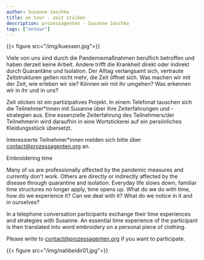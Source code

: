 ```yaml
---
author: Susanne Jaschko
title: on tour - zeit sticken
description: prozessagenten - Susanne Jaschko
tags: ["ontour"]
---
```

{{< figure src="/img/kuessen.jpg">}}

Viele von uns sind durch die Pandemiemaßnahmen beruflich betroffen und haben derzeit keine Arbeit. Andere trifft die Krankheit direkt oder indirekt durch Quarantäne und Isolation. Der Alltag verlangsamt sich, vertraute Zeitstrukturen gelten nicht mehr, die Zeit öffnet sich. Was machen wir mit der Zeit, wie erleben wir sie? Können wir mit ihr umgehen? Was erkennen wir in ihr und in uns?  

Zeit sticken ist ein partizipatives Projekt. In einem Telefonat tauschen sich die Teilnehmer*innen mit Susanne über ihre Zeiterfahrungen und -strategien aus. Eine essenzielle Zeiterfahrung des Teilnehmers/der Teilnehmerin wird daraufhin in eine Wortstickerei auf ein persönliches Kleidungsstück übersetzt.

Interessierte Teilnehmer*innen melden sich bitte über contact@prozessagenten.org an.

Embroidering time  

Many of us are professionally affected by the pandemic measures and currently don't work. Others are directly or indirectly affected by the disease through quarantine and isolation. Everyday life slows down, familiar time structures no longer apply, time opens up. What do we do with time, how do we experience it? Can we deal with it? What do we notice in it and in ourselves?  

In a telephone conversation participants exchange their time experiences and strategies with Susanne. An essential time experience of the participant is then translated into word embroidery on a personal piece of clothing.  

Please write to contact@prozessagenten.org if you want to participate.  


{{< figure src="/img/nahbeidir01.jpg">}}